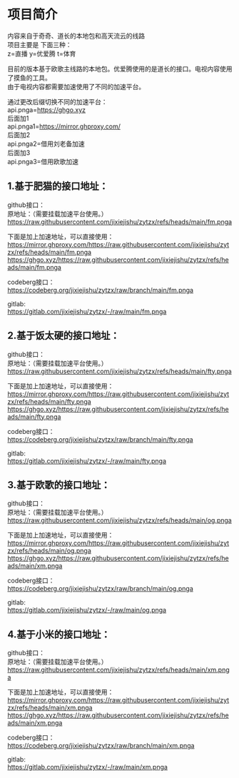 # 项目简介  
内容来自于奇奇、道长的本地包和高天流云的线路  
项目主要是 下面三种：  
z=直播  y=优爱腾 t=体育   

目前的版本基于欧歌主线路的本地包。优爱腾使用的是道长的接口。电视内容使用了摸鱼的工具。  
由于电视内容都需要加速使用了不同的加速平台。 

通过更改后缀切换不同的加速平台：  
api.pnga=https://ghgo.xyz   
后面加1    
api.pnga1=https://mirror.ghproxy.com/  
后面加2    
api.pnga2=借用刘老备加速   
后面加3      
api.pnga3=借用欧歌加速   


## 1.基于肥猫的接口地址：
github接口：    
原地址：（需要挂载加速平台使用。）   
https://raw.githubusercontent.com/jixiejishu/zytzx/refs/heads/main/fm.pnga   


下面是加上加速地址，可以直接使用：   
https://mirror.ghproxy.com/https://raw.githubusercontent.com/jixiejishu/zytzx/refs/heads/main/fm.pnga    
https://ghgo.xyz/https://raw.githubusercontent.com/jixiejishu/zytzx/refs/heads/main/fm.pnga      

codeberg接口：  
https://codeberg.org/jixiejishu/zytzx/raw/branch/main/fm.pnga    

gitlab:   
https://gitlab.com/jixiejishu/zytzx/-/raw/main/fm.pnga     



## 2.基于饭太硬的接口地址：
github接口：    
原地址：（需要挂载加速平台使用。）   
https://raw.githubusercontent.com/jixiejishu/zytzx/refs/heads/main/fty.pnga   


下面是加上加速地址，可以直接使用：   
https://mirror.ghproxy.com/https://raw.githubusercontent.com/jixiejishu/zytzx/refs/heads/main/fty.pnga    
https://ghgo.xyz/https://raw.githubusercontent.com/jixiejishu/zytzx/refs/heads/main/fty.pnga      

codeberg接口：  
https://codeberg.org/jixiejishu/zytzx/raw/branch/main/fty.pnga    

gitlab:   
https://gitlab.com/jixiejishu/zytzx/-/raw/main/fty.pnga     



## 3.基于欧歌的接口地址：
github接口：    
原地址：（需要挂载加速平台使用。）   
https://raw.githubusercontent.com/jixiejishu/zytzx/refs/heads/main/og.pnga   


下面是加上加速地址，可以直接使用：   
https://mirror.ghproxy.com/https://raw.githubusercontent.com/jixiejishu/zytzx/refs/heads/main/og.pnga    
https://ghgo.xyz/https://raw.githubusercontent.com/jixiejishu/zytzx/refs/heads/main/xm.pnga      

codeberg接口：  
https://codeberg.org/jixiejishu/zytzx/raw/branch/main/og.pnga    

gitlab:   
https://gitlab.com/jixiejishu/zytzx/-/raw/main/og.pnga     




## 4.基于小米的接口地址：
github接口：    
原地址：（需要挂载加速平台使用。）   
https://raw.githubusercontent.com/jixiejishu/zytzx/refs/heads/main/xm.pnga   


下面是加上加速地址，可以直接使用：   
https://mirror.ghproxy.com/https://raw.githubusercontent.com/jixiejishu/zytzx/refs/heads/main/xm.pnga    
https://ghgo.xyz/https://raw.githubusercontent.com/jixiejishu/zytzx/refs/heads/main/xm.pnga      

codeberg接口：  
https://codeberg.org/jixiejishu/zytzx/raw/branch/main/xm.pnga    

gitlab:   
https://gitlab.com/jixiejishu/zytzx/-/raw/main/xm.pnga     







